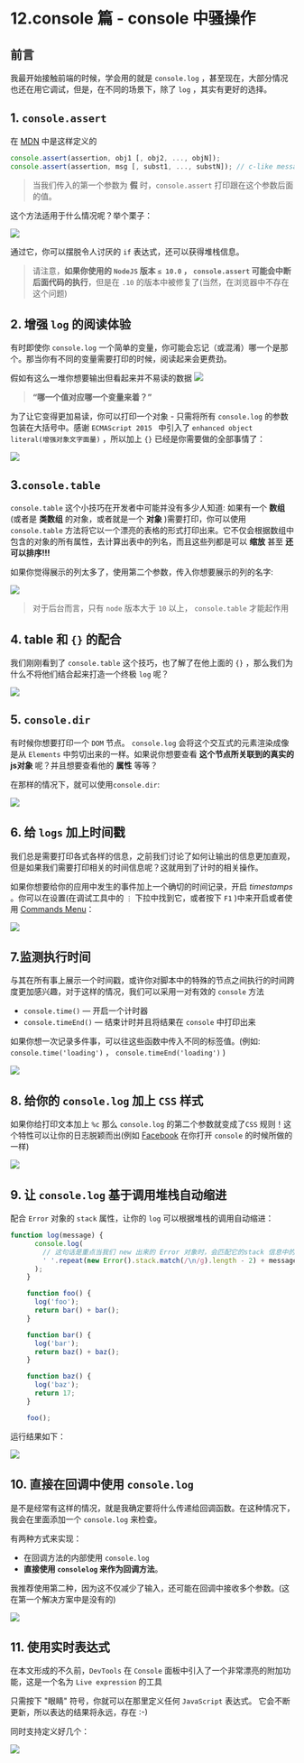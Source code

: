 # 12.console 篇 - console 中骚操作

## 前言
我最开始接触前端的时候，学会用的就是 `console.log` ，甚至现在，大部分情况也还在用它调试，但是，在不同的场景下，除了 `log` ，其实有更好的选择。

## 1. `console.assert` 

在 [MDN](https://developer.mozilla.org/en-US/docs/Web/API/console/assert)  中是这样定义的

```javascript
console.assert(assertion, obj1 [, obj2, ..., objN]);
console.assert(assertion, msg [, subst1, ..., substN]); // c-like message formatting
```

> 当我们传入的第一个参数为 **假** 时，`console.assert` 打印跟在这个参数后面的值。

这个方法适用于什么情况呢？举个栗子：

![](./images/a807c2b446a1e8a0e568001bad27e687.png )

通过它，你可以摆脱令人讨厌的 `if` 表达式，还可以获得堆栈信息。

> 请注意，**如果你使用的 `NodeJS` 版本 `≤ 10.0` ， `console.assert`  可能会中断后面代码的执行**，但是在 `.10` 的版本中被修复了(当然，在浏览器中不存在这个问题)

## 2. 增强 `log` 的阅读体验

有时即使你 `console.log` 一个简单的变量，你可能会忘记（或混淆）哪一个是那个。那当你有不同的变量需要打印的时候，阅读起来会更费劲。


假如有这么一堆你想要输出但看起来并不易读的数据
![](./images/88956dc156e33b6845d272319f11a968.png )


> **“哪一个值对应哪一个变量来着？”**

为了让它变得更加易读，你可以打印一个对象 - 只需将所有 `console.log` 的参数包装在大括号中。感谢 `ECMAScript 2015 ` 中引入了 `enhanced object literal(增强对象文字面量)` ，所以加上 `{}` 已经是你需要做的全部事情了：

![](./images/d70b1cf5a8cee8198015eb7978795fe1.png )


## 3.`console.table`

`console.table` 这个小技巧在开发者中可能并没有多少人知道: 如果有一个 **数组** (或者是 **类数组** 的对象，或者就是一个 **对象** )需要打印，你可以使用 `console.table` 方法将它以一个漂亮的表格的形式打印出来。它不仅会根据数组中包含的对象的所有属性，去计算出表中的列名，而且这些列都是可以 **缩放** 甚至 **还可以排序!!!**

如果你觉得展示的列太多了，使用第二个参数，传入你想要展示的列的名字:

![](./images/e320336b5880e1c1550bbaa13c71a1bc.png )

> 对于后台而言，只有 `node` 版本大于 `10` 以上， `console.table` 才能起作用


## 4. table 和 `{}` 的配合

我们刚刚看到了 `console.table` 这个技巧，也了解了在他上面的 `{}` ，那么我们为什么不将他们结合起来打造一个终极 `log` 呢？

![](./images/76221898e1422dbec6c673522778051f.png )

## 5. `console.dir`

有时候你想要打印一个 `DOM` 节点。 `console.log` 会将这个交互式的元素渲染成像是从 `Elements` 中剪切出来的一样。如果说你想要查看 **这个节点所关联到的真实的js对象** 呢？并且想要查看他的 **属性** 等等？

在那样的情况下，就可以使用`console.dir`:

![](./images/29a8e7b063e9e097d37db10c876a7520.png )

## 6. 给 `logs` 加上时间戳

我们总是需要打印各式各样的信息，之前我们讨论了如何让输出的信息更加直观，但是如果我们需要打印相关的时间信息呢？这就用到了计时的相关操作。

如果你想要给你的应用中发生的事件加上一个确切的时间记录，开启 *timestamps* 。你可以在设置(在调试工具中的 `⋮` 下拉中找到它，或者按下 `F1` )中来开启或者使用 [Commands Menu](https://medium.com/@tomsu/devtools-tips-day-6-thecommand-menu-449eb3966d9#7404)：

![](./images/19aedabfed40b0a66e063ba542f7abbf.png )

## 7.监测执行时间

与其在所有事上展示一个时间戳，或许你对脚本中的特殊的节点之间执行的时间跨度更加感兴趣，对于这样的情况，我们可以采用一对有效的 `console` 方法

- `console.time()` — 开启一个计时器
- `console.timeEnd()` — 结束计时并且将结果在 `console` 中打印出来

如果你想一次记录多件事，可以往这些函数中传入不同的标签值。(例如: `console.time('loading')` ， `console.timeEnd('loading')` )

![](./images/fc2a021521aee10d99400c53715910b3.png )

## 8. 给你的 `console.log` 加上 `CSS` 样式

如果你给打印文本加上 `%c` 那么 `console.log` 的第二个参数就变成了`CSS` 规则！这个特性可以让你的日志脱颖而出(例如 [Facebook](https://www.facebook.com/) 在你打开 `console` 的时候所做的一样)

![](./images/9cc368506b5ce74026f668ab14205b4c.png )

## 9. 让 `console.log` 基于调用堆栈自动缩进

配合 `Error` 对象的 `stack` 属性，让你的 `log` 可以根据堆栈的调用自动缩进：

```javascript
function log(message) {
      console.log(
        // 这句话是重点当我们 new 出来的 Error 对象时，会匹配它的stack 信息中的换行符，换行符出现的次数也等同于它在堆栈调用时的深度。
        ' '.repeat(new Error().stack.match(/\n/g).length - 2) + message
      );
    }

    function foo() {
      log('foo');
      return bar() + bar();
    }

    function bar() {
      log('bar');
      return baz() + baz();
    }

    function baz() {
      log('baz');
      return 17;
    }

    foo();
```
运行结果如下：

![](./images/3cf4e95e56941dcc8ad97c8aab7b149a.png )

## 10. 直接在回调中使用 `console.log`

是不是经常有这样的情况，就是我确定要将什么传递给回调函数。在这种情况下，我会在里面添加一个 `console.log` 来检查。

有两种方式来实现：

- 在回调方法的内部使用 `console.log` 
- **直接使用 `consolelog` 来作为回调方法**。

我推荐使用第二种，因为这不仅减少了输入，还可能在回调中接收多个参数。(这在第一个解决方案中是没有的)

![](./images/0f6c672f487355c78f2f12b7bc225356.png )

## 11. 使用实时表达式

在本文形成的不久前，`DevTools` 在 `Console` 面板中引入了一个非常漂亮的附加功能，这是一个名为 `Live expression` 的工具

只需按下 "眼睛" 符号，你就可以在那里定义任何 `JavaScript` 表达式。 它会不断更新，所以表达的结果将永远，存在 :-)

同时支持定义好几个：

![](./images/0ea07ec263eb028629beeca7171200f8.png )
